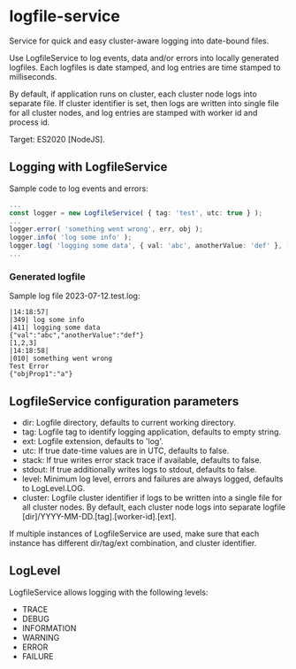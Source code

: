 # logfile-service
Service for quick and easy cluster-aware logging into date-bound files.

Use LogfileService to log events, data and/or errors into locally generated logfiles.
Each logfiles is date stamped, and log entries are time stamped to milliseconds.

By default, if application runs on cluster, each cluster node logs into separate file.
If cluster identifier is set, then logs are written into single file for all cluster nodes,
 and log entries are stamped with worker id and process id.

Target: ES2020 [NodeJS].


## Logging with LogfileService
Sample code to log events and errors:

```ts
...
const logger = new LogfileService( { tag: 'test', utc: true } );
...
logger.error( 'something went wrong', err, obj );
logger.info( 'log some info' );
logger.log( 'logging some data', { val: 'abc', anotherValue: 'def' }, [ 1, 2, 3 ] );
...
```

### Generated logfile
Sample log file 2023-07-12.test.log:

```
|14:18:57|
|349| log some info
|411| logging some data
{"val":"abc","anotherValue":"def"}
[1,2,3]
|14:18:58|
|010| something went wrong
Test Error
{"objProp1":"a"}
```

## LogfileService configuration parameters
* dir: Logfile directory, defaults to current working directory.
* tag: Logfile tag to identify logging application, defaults to empty string.
* ext: Logfile extension, defaults to 'log'.
* utc: If true date-time values are in UTC, defaults to false.
* stack: If true writes error stack trace if available, defaults to false.
* stdout: If true additionally writes logs to stdout, defaults to false.
* level: Minimum log level, errors and failures are always logged, defaults to LogLevel.LOG.
* cluster: Logfile cluster identifier if logs to be written into a single file for all cluster nodes.
By default, each cluster node logs into separate logfile [dir]/YYYY-MM-DD.[tag].[worker-id].[ext].

If multiple instances of LogfileService are used, make sure that each instance has different dir/tag/ext combination, and cluster identifier.

## LogLevel
LogfileService allows logging with the following levels:
* TRACE
* DEBUG
* INFORMATION
* WARNING
* ERROR
* FAILURE
